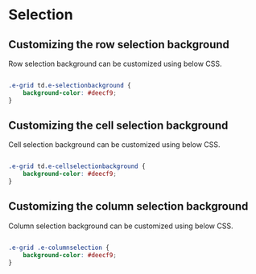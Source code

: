 # Selection

## Customizing the row selection background

Row selection background can be customized using below CSS.

```css

.e-grid td.e-selectionbackground {
    background-color: #deecf9;
}

```

## Customizing the cell selection background

Cell selection background can be customized using below CSS.

```css

.e-grid td.e-cellselectionbackground {
    background-color: #deecf9;
}

```

## Customizing the column selection background

Column selection background can be customized using below CSS.

```css

.e-grid .e-columnselection {
    background-color: #deecf9;
}

```